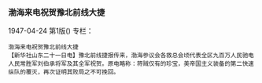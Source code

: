 ### 渤海来电祝贺豫北前线大捷

1947-04-24
第1版()
专栏：

    渤海来电祝贺豫北前线大捷
    【新华社山东二十一日电】豫北前线捷报传来，渤海参议会各救总会顷代表全区九百万人民驰电人民常胜军刘伯承将军及其全军祝贺。原电略称：蒋贼仅有的珍宝，美帝国主义装备的第二快速纵队的覆灭，再次证明其败局之不可挽回。
